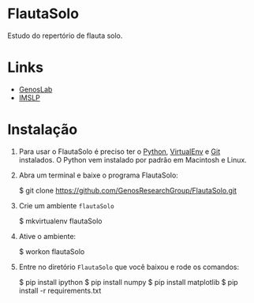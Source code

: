 FlautaSolo
==========

Estudo do repertório de flauta solo.

# Links

* [GenosLab](http://genosmus.com/pesquisa/flauta-solo/)
* [IMSLP](http://imslp.org/)

# Instalação

1. Para usar o FlautaSolo é preciso ter o
[Python](http://python.org/),
[VirtualEnv](http://genosmus.com/handbook/python/) e
[Git](http://git-scm.com/) instalados. O Python vem instalado por
padrão em Macintosh e Linux.

2. Abra um terminal e baixe o programa FlautaSolo:

    $ git clone https://github.com/GenosResearchGroup/FlautaSolo.git

3. Crie um ambiente `flautaSolo`

    $ mkvirtualenv flautaSolo

4. Ative o ambiente:

    $ workon flautaSolo

5. Entre no diretório `FlautaSolo` que você baixou e rode os comandos:

    $ pip install ipython
    $ pip install numpy
    $ pip install matplotlib
    $ pip install -r requirements.txt

